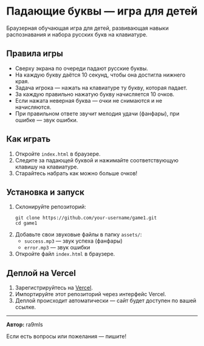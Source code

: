 # Падающие буквы — игра для детей

Браузерная обучающая игра для детей, развивающая навыки распознавания и набора русских букв на клавиатуре.

## Правила игры
- Сверху экрана по очереди падают русские буквы.
- На каждую букву даётся 10 секунд, чтобы она достигла нижнего края.
- Задача игрока — нажать на клавиатуре ту букву, которая падает.
- За каждую правильно нажатую букву начисляется 10 очков.
- Если нажата неверная буква — очки не снимаются и не начисляются.
- При правильном ответе звучит мелодия удачи (фанфары), при ошибке — звук ошибки.

## Как играть
1. Откройте `index.html` в браузере.
2. Следите за падающей буквой и нажимайте соответствующую клавишу на клавиатуре.
3. Старайтесь набрать как можно больше очков!

## Установка и запуск
1. Склонируйте репозиторий:
   ```
   git clone https://github.com/your-username/game1.git
   cd game1
   ```
2. Добавьте свои звуковые файлы в папку `assets/`:
   - `success.mp3` — звук успеха (фанфары)
   - `error.mp3` — звук ошибки
3. Откройте файл `index.html` в браузере.

## Деплой на Vercel
1. Зарегистрируйтесь на [Vercel](https://vercel.com/).
2. Импортируйте этот репозиторий через интерфейс Vercel.
3. Деплой происходит автоматически — сайт будет доступен по вашей ссылке.

---

**Автор:** ra9mls

Если есть вопросы или пожелания — пишите! 